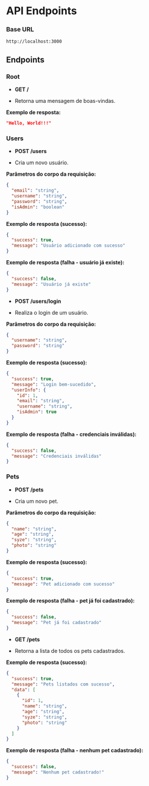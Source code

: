 # API Endpoints

### Base URL

`http://localhost:3000`

## Endpoints

### Root

- **GET /**

- Retorna uma mensagem de boas-vindas.

**Exemplo de resposta:**

```json
"Hello, World!!!"
```

### Users

- **POST /users**

- Cria um novo usuário.

**Parâmetros do corpo da requisição:**

```json
{
  "email": "string",
  "username": "string",
  "password": "string",
  "isAdmin": "boolean"
}
```

**Exemplo de resposta (sucesso):**

```json
{
  "success": true,
  "message": "Usuário adicionado com sucesso"
}
```

**Exemplo de resposta (falha - usuário já existe):**

```json
{
  "success": false,
  "message": "Usuário já existe"
}
```

- **POST /users/login**

- Realiza o login de um usuário.

**Parâmetros do corpo da requisição:**

```json
{
  "username": "string",
  "password": "string"
}
```

**Exemplo de resposta (sucesso):**

```json
{
  "success": true,
  "message": "Login bem-sucedido",
  "userInfo": {
    "id": 1,
    "email": "string",
    "username": "string",
    "isAdmin": true
  }
}
```

**Exemplo de resposta (falha - credenciais inválidas):**

```json
{
  "success": false,
  "message": "Credenciais inválidas"
}
```

### Pets

- **POST /pets**

- Cria um novo pet.

**Parâmetros do corpo da requisição:**

```json
{
  "name": "string",
  "age": "string",
  "syze": "string",
  "photo": "string"
}
```

**Exemplo de resposta (sucesso):**

```json
{
  "success": true,
  "message": "Pet adicionado com sucesso"
}
```

**Exemplo de resposta (falha - pet já foi cadastrado):**

```json
{
  "success": false,
  "message": "Pet já foi cadastrado"
}
```

- **GET /pets**

- Retorna a lista de todos os pets cadastrados.

**Exemplo de resposta (sucesso):**

```json
{
  "success": true,
  "message": "Pets listados com sucesso",
  "data": [
    {
      "id": 1,
      "name": "string",
      "age": "string",
      "syze": "string",
      "photo": "string"
    }
  ]
}
```

**Exemplo de resposta (falha - nenhum pet cadastrado):**

```json
{
  "success": false,
  "message": "Nenhum pet cadastrado!"
}
```
